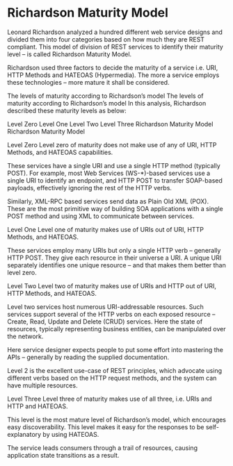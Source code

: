 # Richardson Maturity Model

<!-- 
https://martinfowler.com/articles/richardsonMaturityModel.html#level0

https://damienfremont.com/2017/11/23/rest-api-maturity-levels-from-0-to-5/ -->


Leonard Richardson analyzed a hundred different web service designs and divided them into four categories based on how much they are REST compliant. This model of division of REST services to identify their maturity level – is called Richardson Maturity Model.

Richardson used three factors to decide the maturity of a service i.e. URI, HTTP Methods and HATEOAS (Hypermedia). The more a service employs these technologies – more mature it shall be considered.

The levels of maturity according to Richardson’s model
The levels of maturity according to Richardson’s model
In this analysis, Richardson described these maturity levels as below:

Level Zero
Level One
Level Two
Level Three
Richardson Maturity Model
Richardson Maturity Model

Level Zero
Level zero of maturity does not make use of any of URI, HTTP Methods, and HATEOAS capabilities.

These services have a single URI and use a single HTTP method (typically POST). For example, most Web Services (WS-*)-based services use a single URI to identify an endpoint, and HTTP POST to transfer SOAP-based payloads, effectively ignoring the rest of the HTTP verbs.

Similarly, XML-RPC based services send data as Plain Old XML (POX). These are the most primitive way of building SOA applications with a single POST method and using XML to communicate between services.


Level One
Level one of maturity makes use of URIs out of URI, HTTP Methods, and HATEOAS.

These services employ many URIs but only a single HTTP verb – generally HTTP POST. They give each resource in their universe a URI. A unique URI separately identifies one unique resource – and that makes them better than level zero.


Level Two
Level two of maturity makes use of URIs and HTTP out of URI, HTTP Methods, and HATEOAS.

Level two services host numerous URI-addressable resources. Such services support several of the HTTP verbs on each exposed resource – Create, Read, Update and Delete (CRUD) services. Here the state of resources, typically representing business entities, can be manipulated over the network.

Here service designer expects people to put some effort into mastering the APIs – generally by reading the supplied documentation.

Level 2 is the excellent use-case of REST principles, which advocate using different verbs based on the HTTP request methods, and the system can have multiple resources.


Level Three
Level three of maturity makes use of all three, i.e. URIs and HTTP and HATEOAS.

This level is the most mature level of Richardson’s model, which encourages easy discoverability. This level makes it easy for the responses to be self-explanatory by using HATEOAS.

The service leads consumers through a trail of resources, causing application state transitions as a result.